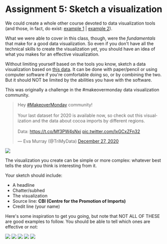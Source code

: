# Assignment 5: Sketch a visualization

We could create a whole other course devoted to data visualization tools (and those, in fact, do exist: [example 1](https://alignedleft.com/tutorials/d3/about) | [example 2](https://www.tableau.com/learn/training/20203)).

What we were able to cover in this class, though, were the _fundamentals_ that make for a good data visualization. So even if you don't have all the technical skills to create the visualization yet, you should have an idea of what you makes for an effective visualization. 

Without limiting yourself based on the tools you know, sketch a data visualization based on [this data](../class6/cocoabeans.xlsx). It can be done with paper/pencil or using computer software if you're comfortable doing so, or by combining the two. But it should NOT be limited by the abilities you have with the software.

This was originally a challenge in the #makeovermonday data visualization community.

<blockquote class="twitter-tweet"><p lang="en" dir="ltr">Hey <a href="https://twitter.com/hashtag/MakeoverMonday?src=hash&amp;ref_src=twsrc%5Etfw">#MakeoverMonday</a> community!<br><br>Your last dataset for 2020 is available now, so check out this visualization and the data about cocoa imports by different regions.<br><br>Data: <a href="https://t.co/Mf3PW4sNxi">https://t.co/Mf3PW4sNxi</a> <a href="https://t.co/IxGCxZFn32">pic.twitter.com/IxGCxZFn32</a></p>&mdash; Eva Murray (@TriMyData) <a href="https://twitter.com/TriMyData/status/1343078531950137344?ref_src=twsrc%5Etfw">December 27, 2020</a></blockquote> 

![](https://pbs.twimg.com/media/EqOStjrWMAMpb-B?format=jpg&name=large)

The visualization you create can be simple or more complex: whatever best tells the story you think is interesting from it. 

Your sketch should include:

* A headline
* Chatter/subhed
* The visualization
* Source line: **CBI (Centre for the Promotion of Imports)**
* Credit line (your name)

Here's some inspiration to get you going, but note that NOT ALL OF THESE are good examples to follow. You should be able to tell which ones are effective or not:

![](https://pbs.twimg.com/media/EqQCKNEVoAAOe5g?format=jpg&name=medium)
![](https://pbs.twimg.com/media/EqaygVCW4AIRc1U?format=jpg&name=large)
![](https://pbs.twimg.com/media/EqX02cPUwAAhIPA?format=jpg&name=large)
![](https://pbs.twimg.com/media/EqXPQpAXUAMCCZn?format=jpg&name=large)
![](https://pbs.twimg.com/media/EqUwuiDXYAEM54r?format=jpg&name=4096x4096)





